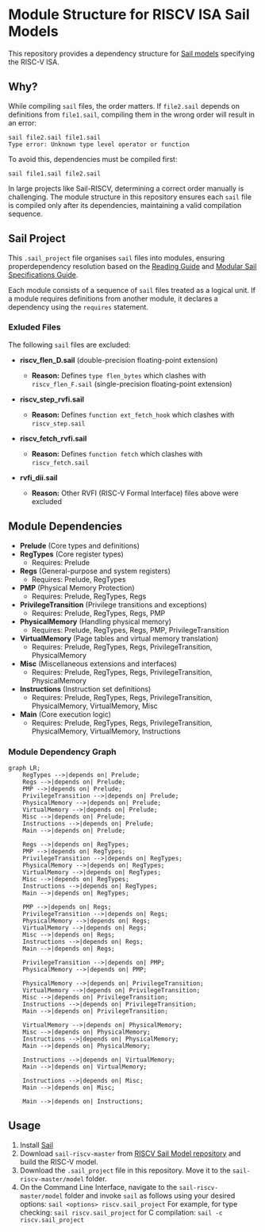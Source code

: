 # Module Structure for RISCV ISA Sail Models
This repository provides a dependency structure for [Sail models](https://github.com/riscv/sail-riscv) specifying the RISC-V ISA.

## Why?
While compiling `sail` files, the order matters. If `file2.sail` depends on definitions from `file1.sail`, compiling them in the wrong order will result in an error: <br />

```
sail file2.sail file1.sail
Type error: Unknown type level operator or function
```

To avoid this, dependencies must be compiled first:<br />

```sail file1.sail file2.sail```

In large projects like Sail-RISCV, determining a correct order manually is challenging. The module structure in this repository ensures each `sail` file is compiled only after its dependencies, maintaining a valid compilation sequence. 

## Sail Project
This `.sail_project` file organises `sail` files into modules, ensuring properdependency resolution based on the [Reading Guide](https://github.com/riscv/sail-riscv/blob/master/doc/ReadingGuide.md) and [Modular Sail Specifications Guide](https://github.com/rems-project/sail/blob/sail2/doc/asciidoc/modules.adoc).

Each module consists of a sequence of `sail` files treated as a logical unit. If a module requires definitions from another module, it declares a dependency using the `requires` statement. 

### Exluded Files
The following `sail` files are excluded:

- **riscv_flen_D.sail** (double-precision floating-point extension)  
  - **Reason:** Defines `type flen_bytes` which clashes with `riscv_flen_F.sail` (single-precision floating-point extension)

- **riscv_step_rvfi.sail**  
  - **Reason:** Defines `function ext_fetch_hook` which clashes with `riscv_step.sail`

- **riscv_fetch_rvfi.sail**  
  - **Reason:** Defines `function fetch` which clashes with `riscv_fetch.sail` 

- **rvfi_dii.sail**
  - **Reason:** Other RVFI (RISC-V Formal Interface) files above were excluded

## Module Dependencies
- **Prelude** (Core types and definitions)
- **RegTypes** (Core register types)
  - Requires: Prelude
- **Regs** (General-purpose and system registers)
  - Requires: Prelude, RegTypes
- **PMP** (Physical Memory Protection)
  - Requires: Prelude, RegTypes, Regs
- **PrivilegeTransition** (Privilege transitions and exceptions)
  - Requires: Prelude, RegTypes, Regs, PMP
- **PhysicalMemory** (Handling physical memory)
  - Requires: Prelude, RegTypes, Regs, PMP, PrivilegeTransition
- **VirtualMemory** (Page tables and virtual memory translation)
  - Requires: Prelude, RegTypes, Regs, PrivilegeTransition, PhysicalMemory
- **Misc** (Miscellaneous extensions and interfaces)
  - Requires: Prelude, RegTypes, Regs, PrivilegeTransition, PhysicalMemory
- **Instructions** (Instruction set definitions)
  - Requires: Prelude, RegTypes, Regs, PrivilegeTransition, PhysicalMemory, VirtualMemory, Misc
- **Main** (Core execution logic)
  - Requires: Prelude, RegTypes, Regs, PrivilegeTransition, PhysicalMemory, VirtualMemory, Instructions

### Module Dependency Graph 
```mermaid
graph LR;
    RegTypes -->|depends on| Prelude;
    Regs -->|depends on| Prelude;
    PMP -->|depends on| Prelude;
    PrivilegeTransition -->|depends on| Prelude;
    PhysicalMemory -->|depends on| Prelude;
    VirtualMemory -->|depends on| Prelude;
    Misc -->|depends on| Prelude;
    Instructions -->|depends on| Prelude;
    Main -->|depends on| Prelude;
    
    Regs -->|depends on| RegTypes;
    PMP -->|depends on| RegTypes;
    PrivilegeTransition -->|depends on| RegTypes;
    PhysicalMemory -->|depends on| RegTypes;
    VirtualMemory -->|depends on| RegTypes;
    Misc -->|depends on| RegTypes;
    Instructions -->|depends on| RegTypes;
    Main -->|depends on| RegTypes;

    PMP -->|depends on| Regs;
    PrivilegeTransition -->|depends on| Regs;
    PhysicalMemory -->|depends on| Regs;
    VirtualMemory -->|depends on| Regs;
    Misc -->|depends on| Regs;
    Instructions -->|depends on| Regs;
    Main -->|depends on| Regs;

    PrivilegeTransition -->|depends on| PMP;
    PhysicalMemory -->|depends on| PMP;

    PhysicalMemory -->|depends on| PrivilegeTransition;
    VirtualMemory -->|depends on| PrivilegeTransition;
    Misc -->|depends on| PrivilegeTransition;
    Instructions -->|depends on| PrivilegeTransition;
    Main -->|depends on| PrivilegeTransition;

    VirtualMemory -->|depends on| PhysicalMemory;
    Misc -->|depends on| PhysicalMemory;
    Instructions -->|depends on| PhysicalMemory;
    Main -->|depends on| PhysicalMemory;

    Instructions -->|depends on| VirtualMemory;
    Main -->|depends on| VirtualMemory;

    Instructions -->|depends on| Misc;
    Main -->|depends on| Misc;

    Main -->|depends on| Instructions;

```

 
## Usage
1. Install [Sail](https://github.com/rems-project/sail)
2. Download `sail-riscv-master` from [RISCV Sail Model repository](https://github.com/riscv/sail-riscv/tree/master) and build the RISC-V model.
3. Download the `.sail_project` file in this repository. Move it to the `sail-riscv-master/model` folder.
4. On the Command Line Interface, navigate to the `sail-riscv-master/model` folder and invoke `sail` as follows using your desired options: `sail <options> riscv.sail_project`
     For example, for type checking: `sail riscv.sail_project`
                  for C compilation: `sail -c riscv.sail_project`



